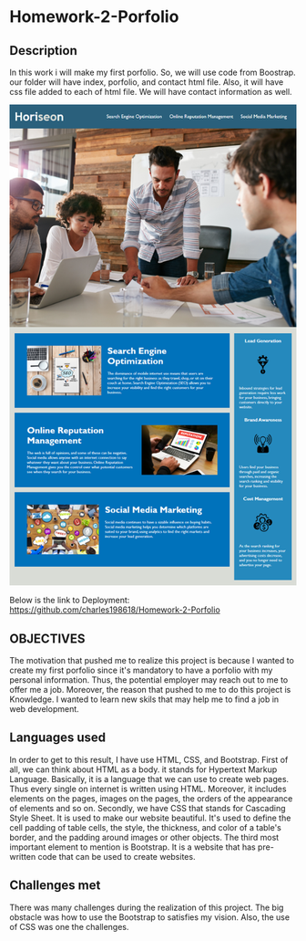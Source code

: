 # Homework-2-Porfolio

## Description 

In this work i will make my first porfolio. So, we will use code from Boostrap. our folder will have index, porfolio, and contact html file. Also, it will have css file added to each of html file. We will have contact information as well.

![Homework 2 whatever](/assets/images/01-html-css-git-homework-demo.png)

Below is the link to Deployment:
https://github.com/charles198618/Homework-2-Porfolio


## OBJECTIVES

The motivation that pushed me to realize this project is because I wanted to create my first porfolio since it's mandatory to have a porfolio with my personal information. Thus, the potential employer may reach out to me to offer me a job. Moreover, the reason that pushed to me to do this project is Knowledge. I wanted to learn new skils that may help me to find a job in web development.

## Languages used

In order to get to this result, I have use HTML, CSS, and Bootstrap. First of all, we can think about HTML as a body. it stands for Hypertext Markup Language. Basically, it is a language that we can use to create web pages. Thus every single on internet is written using HTML. Moreover, it includes elements on the pages, images on the pages, the orders of the appearance of elements and so on. Secondly, we have CSS that stands for Cascading Style Sheet. It is used to make our website beautiful. It's used to define the cell padding of table cells, the style, the thickness, and color of a table's border, and the padding around images or other objects. The third most important element to mention is Bootstrap. It is a website that has pre-written code that can be used to create websites.
## Challenges met

There was many challenges during the realization of this project. The big obstacle was how to use the Bootstrap to satisfies my vision. Also, the use of CSS was one the challenges.